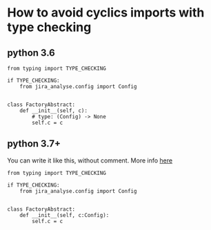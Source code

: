 # How to avoid cyclics imports with type checking

## python 3.6
```pydocstring
from typing import TYPE_CHECKING

if TYPE_CHECKING:
    from jira_analyse.config import Config


class FactoryAbstract:
    def __init__(self, c):
        # type: (Config) -> None
        self.c = c
```

## python 3.7+

You can write it like this, without comment. More info [here](https://www.python.org/dev/peps/pep-0563/)
```pydocstring
from typing import TYPE_CHECKING

if TYPE_CHECKING:
    from jira_analyse.config import Config


class FactoryAbstract:
    def __init__(self, c:Config):
        self.c = c
```